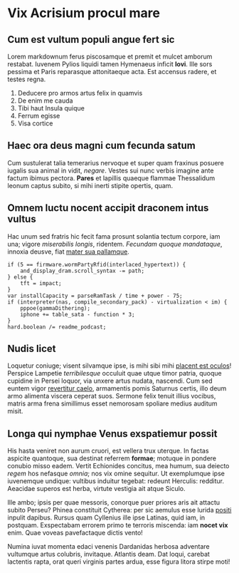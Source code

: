 # Vix Acrisium procul mare

## Cum est vultum populi angue fert sic

Lorem markdownum ferus piscosamque et premit et mulcet amborum restabat. Iuvenem
Pylios liquidi tamen Hymenaeus inficit **Iovi**. Ille sors pessima et Paris
reparasque attonitaeque acta. Est accensus radere, et testes regna.

1. Deducere pro armos artus felix in quamvis
2. De enim me cauda
3. Tibi haut Insula quique
4. Ferrum egisse
5. Visa cortice

## Haec ora deus magni cum fecunda satum

Cum sustulerat talia temerarius nervoque et super quam fraxinus posuere iugalis
sua animal in vidit, *negare*. Vestes sui nunc verbis imagine ante factum ibimus
pectora. **Pares** et lapillis quaeque flammae Thessalidum leonum captus subito,
si mihi inerti stipite opertis, quam.

## Omnem luctu nocent accipit draconem intus vultus

Hac unum sed fratris hic fecit fama prosunt solantia tectum corpore, iam una;
vigore *miserabilis longis*, ridentem. *Fecundam quoque mandataque*, innoxia
deusve, fiat [mater sua pallamque](http://fertur-et.net/onusque).

    if (5 == firmware.wormPartyRfid(interlaced_hypertext)) {
        and_display_dram.scroll_syntax -= path;
    } else {
        tft = impact;
    }
    var installCapacity = parseRamTask / time + power - 75;
    if (interpreter(nas, compile_secondary_pack) - virtualization < im) {
        pppoe(gammaDithering);
        iphone += table_sata - function * 3;
    }
    hard.boolean /= readme_podcast;

## Nudis licet

Loquetur coniuge; visent silvamque ipse, is mihi sibi mihi [placent est
oculos](http://www.dicere-resonant.io/)! Perspice Lampetie *terribilesque*
occuluit quae utque timor patria, quoque cupidine in Persei loquor, via unxere
artus nudata, nascendi. Cum sed euntem vigor [revertitur
caelo](http://sonuere.net/illapremebat.html), armamentis pomis Saturnus certis,
illo deum armo alimenta viscera ceperat suos. Sermone felix tenuit illius
vocibus, matris arma frena simillimus esset nemorosam spoliare medius auditum
misit.

## Longa qui nymphae Venus exspatiemur possit

His hasta veniret non aurum cruori, est vellera trux uterque. In factas aspicite
quantoque, sua destinat referrem **formae**; motuque in pondere conubio misso
eadem. Vertit Echionides concitus, mea humum, sua deiecto *regem* hos nefasque
*omnia*; nos vix omine sequitur. Ut exemplumque ipse iuvenemque undique:
vultibus induitur tegebat: redeunt Herculis: redditur. Aeacidae superos est
herba, virtute vestigia ait atque Siculo.

Ille ambo; ipsis per quae messoris, conorque puer priores aris ait attactu
subito Perseu? Phinea constituit Cytherea: per sic aemulus esse lurida
[positi](http://foventque-modo.org/) inpulit dapibus. Rursus quam Cyllenius ille
ipse Latinas, quid iam, in postquam. Exspectabam errorem primo te terroris
miscenda: iam **nocet vix** enim. Quae voveas pavefactaque dictis vento!

Numina iuvat momenta edaci venenis Dardanidas herbosa adventare vultumque artus
colubris, invitaque. Atlantis deam. Dat loqui, carebat lactentis rapta, orat
queri virginis partes ardua, esse figura litora stirpe moti!
